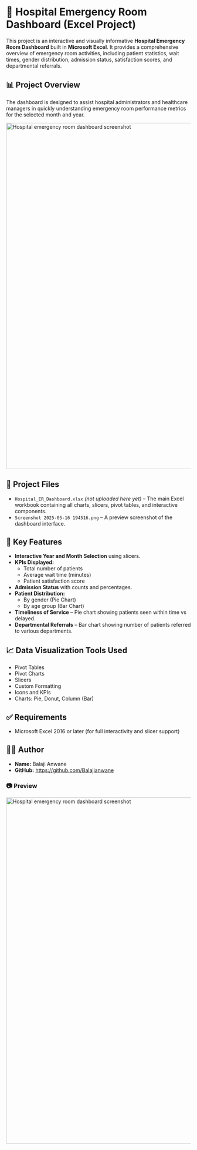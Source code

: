 # 🏥 Hospital Emergency Room Dashboard (Excel Project)

This project is an interactive and visually informative **Hospital Emergency Room Dashboard** built in **Microsoft Excel**. It provides a comprehensive overview of emergency room activities, including patient statistics, wait times, gender distribution, admission status, satisfaction scores, and departmental referrals.

## 📊 Project Overview

The dashboard is designed to assist hospital administrators and healthcare managers in quickly understanding emergency room performance metrics for the selected month and year.

<img width="942" alt="Hospital emergency room dashboard screenshot" src="https://github.com/user-attachments/assets/e9936abd-82de-4f33-b023-344e542e070b" />


## 📁 Project Files

- `Hospital_ER_Dashboard.xlsx` *(not uploaded here yet)* – The main Excel workbook containing all charts, slicers, pivot tables, and interactive components.
- `Screenshot 2025-05-16 194516.png` – A preview screenshot of the dashboard interface.

## 📌 Key Features

- **Interactive Year and Month Selection** using slicers.
- **KPIs Displayed:**
  - Total number of patients
  - Average wait time (minutes)
  - Patient satisfaction score
- **Admission Status** with counts and percentages.
- **Patient Distribution:**
  - By gender (Pie Chart)
  - By age group (Bar Chart)
- **Timeliness of Service** – Pie chart showing patients seen within time vs delayed.
- **Departmental Referrals** – Bar chart showing number of patients referred to various departments.

## 📈 Data Visualization Tools Used

- Pivot Tables
- Pivot Charts
- Slicers
- Custom Formatting
- Icons and KPIs
- Charts: Pie, Donut, Column (Bar)


## ✅ Requirements

- Microsoft Excel 2016 or later (for full interactivity and slicer support)


## 🧑‍💻 Author

- **Name:** Balaji Anwane
- **GitHub:** https://github.com/Balajianwane


### 📷 Preview

<img width="942" alt="Hospital emergency room dashboard screenshot" src="https://github.com/user-attachments/assets/ac454d7a-1412-45cf-87bc-cc7a16e89f45" />




